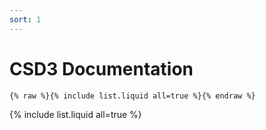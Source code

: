 ```yaml
---
sort: 1
---
```


# CSD3 Documentation

```
{% raw %}{% include list.liquid all=true %}{% endraw %}
```

{% include list.liquid all=true %}
